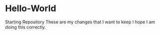 # Hello-World
Starting Repository
These are my changes that I want to keep
I hope I am doing this correctly.
